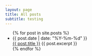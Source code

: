 ```yaml
---
layout: page
title: All posts
subtitle: testing
---
```


<ul>
  {% for post in site.posts %}
    <li>
      {{ post.date | date: "%Y-%m-%d" }}<br>
      <a href="{{ post.url }}">{{ post.title }}</a>
      {{ post.excerpt }}
    </li>
  {% endfor %}
</ul>
